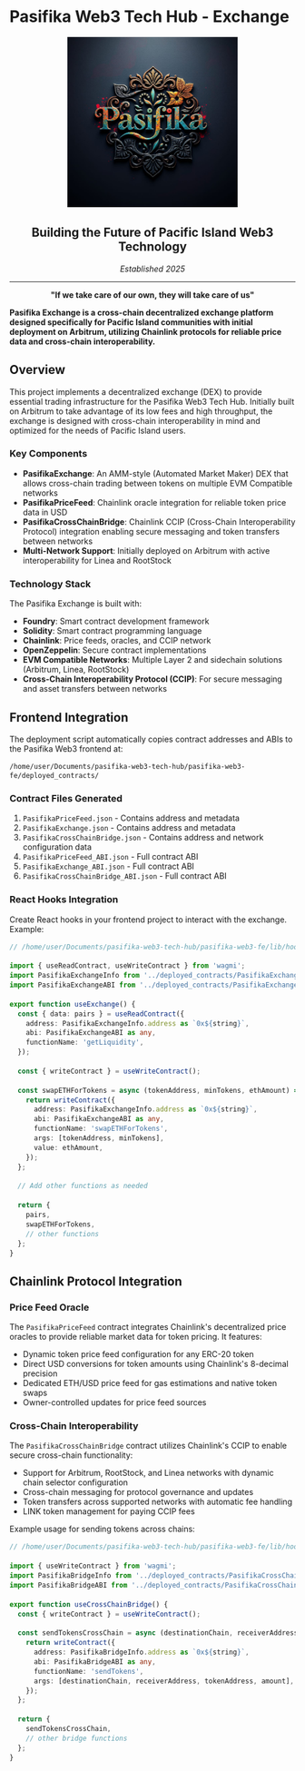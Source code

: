 # Pasifika Web3 Tech Hub - Exchange

<div align="center">
  <img src="./pasifika.png" alt="Pasifika" width="300" height="300" />
  <h2>Building the Future of Pacific Island Web3 Technology</h2>
  <p><em>Established 2025</em></p>
  <hr />
  <p><strong>"If we take care of our own, they will take care of us"</strong></p>
</div>

**Pasifika Exchange is a cross-chain decentralized exchange platform designed specifically for Pacific Island communities with initial deployment on Arbitrum, utilizing Chainlink protocols for reliable price data and cross-chain interoperability.**

## Overview

This project implements a decentralized exchange (DEX) to provide essential trading infrastructure for the Pasifika Web3 Tech Hub. Initially built on Arbitrum to take advantage of its low fees and high throughput, the exchange is designed with cross-chain interoperability in mind and optimized for the needs of Pacific Island users.

### Key Components

-   **PasifikaExchange**: An AMM-style (Automated Market Maker) DEX that allows cross-chain trading between tokens on multiple EVM Compatible networks
-   **PasifikaPriceFeed**: Chainlink oracle integration for reliable token price data in USD
-   **PasifikaCrossChainBridge**: Chainlink CCIP (Cross-Chain Interoperability Protocol) integration enabling secure messaging and token transfers between networks
-   **Multi-Network Support**: Initially deployed on Arbitrum with active interoperability for Linea and RootStock

### Technology Stack

The Pasifika Exchange is built with:

-   **Foundry**: Smart contract development framework
-   **Solidity**: Smart contract programming language
-   **Chainlink**: Price feeds, oracles, and CCIP network
-   **OpenZeppelin**: Secure contract implementations
-   **EVM Compatible Networks**: Multiple Layer 2 and sidechain solutions (Arbitrum, Linea, RootStock)
-   **Cross-Chain Interoperability Protocol (CCIP)**: For secure messaging and asset transfers between networks

## Frontend Integration

The deployment script automatically copies contract addresses and ABIs to the Pasifika Web3 frontend at:
```
/home/user/Documents/pasifika-web3-tech-hub/pasifika-web3-fe/deployed_contracts/
```

### Contract Files Generated

1. `PasifikaPriceFeed.json` - Contains address and metadata
2. `PasifikaExchange.json` - Contains address and metadata
3. `PasifikaCrossChainBridge.json` - Contains address and network configuration data
4. `PasifikaPriceFeed_ABI.json` - Full contract ABI
5. `PasifikaExchange_ABI.json` - Full contract ABI
6. `PasifikaCrossChainBridge_ABI.json` - Full contract ABI

### React Hooks Integration

Create React hooks in your frontend project to interact with the exchange. Example:

```typescript
// /home/user/Documents/pasifika-web3-tech-hub/pasifika-web3-fe/lib/hooks/useExchange.ts

import { useReadContract, useWriteContract } from 'wagmi';
import PasifikaExchangeInfo from '../deployed_contracts/PasifikaExchange.json';
import PasifikaExchangeABI from '../deployed_contracts/PasifikaExchange_ABI.json';

export function useExchange() {
  const { data: pairs } = useReadContract({
    address: PasifikaExchangeInfo.address as `0x${string}`,
    abi: PasifikaExchangeABI as any,
    functionName: 'getLiquidity',
  });
  
  const { writeContract } = useWriteContract();
  
  const swapETHForTokens = async (tokenAddress, minTokens, ethAmount) => {
    return writeContract({
      address: PasifikaExchangeInfo.address as `0x${string}`,
      abi: PasifikaExchangeABI as any,
      functionName: 'swapETHForTokens',
      args: [tokenAddress, minTokens],
      value: ethAmount,
    });
  };
  
  // Add other functions as needed
  
  return {
    pairs,
    swapETHForTokens,
    // other functions
  };
}
```

## Chainlink Protocol Integration

### Price Feed Oracle

The `PasifikaPriceFeed` contract integrates Chainlink's decentralized price oracles to provide reliable market data for token pricing. It features:

- Dynamic token price feed configuration for any ERC-20 token
- Direct USD conversions for token amounts using Chainlink's 8-decimal precision
- Dedicated ETH/USD price feed for gas estimations and native token swaps
- Owner-controlled updates for price feed sources

### Cross-Chain Interoperability

The `PasifikaCrossChainBridge` contract utilizes Chainlink's CCIP to enable secure cross-chain functionality:

- Support for Arbitrum, RootStock, and Linea networks with dynamic chain selector configuration
- Cross-chain messaging for protocol governance and updates
- Token transfers across supported networks with automatic fee handling
- LINK token management for paying CCIP fees

Example usage for sending tokens across chains:

```typescript
// /home/user/Documents/pasifika-web3-tech-hub/pasifika-web3-fe/lib/hooks/useCrossChainBridge.ts

import { useWriteContract } from 'wagmi';
import PasifikaBridgeInfo from '../deployed_contracts/PasifikaCrossChainBridge.json';
import PasifikaBridgeABI from '../deployed_contracts/PasifikaCrossChainBridge_ABI.json';

export function useCrossChainBridge() {
  const { writeContract } = useWriteContract();
  
  const sendTokensCrossChain = async (destinationChain, receiverAddress, tokenAddress, amount) => {
    return writeContract({
      address: PasifikaBridgeInfo.address as `0x${string}`,
      abi: PasifikaBridgeABI as any,
      functionName: 'sendTokens',
      args: [destinationChain, receiverAddress, tokenAddress, amount],
    });
  };
  
  return {
    sendTokensCrossChain,
    // other bridge functions
  };
}
```
```


